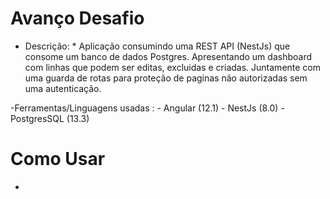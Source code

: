 # Avanço Desafio

- Descrição:
					* Aplicação consumindo uma REST API (NestJs) que consome um banco de dados Postgres. Apresentando um dashboard com linhas que podem ser editas, excluidas e criadas. Juntamente com uma guarda de rotas para proteção de paginas não autorizadas sem uma autenticação.
					

 -Ferramentas/Linguagens usadas :
     - Angular (12.1)
     - NestJs  (8.0)
     - PostgresSQL (13.3)
					
# Como Usar

-
					
					
		
 
